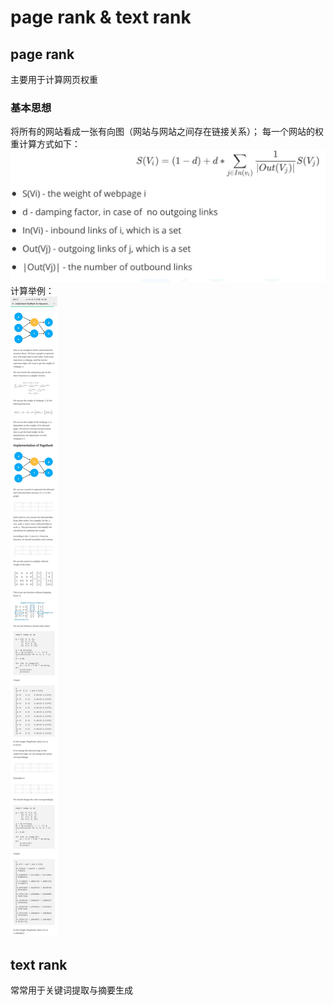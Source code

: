 page rank & text rank
====
## page rank
主要用于计算网页权重
### 基本思想
将所有的网站看成一张有向图（网站与网站之间存在链接关系）；
每一个网站的权重计算方式如下：<br>
![PageRank 权重计算](/docs/ml/images/24-1.jpg)<br>
计算举例：<br>
![PageRank 权重计算举例](/docs/ml/images/24-2.jpg)

## text rank
常常用于关键词提取与摘要生成
